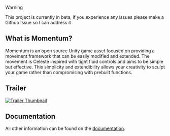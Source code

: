 > [!WARNING]
> This project is currently in beta, if you experience any issues please make a Github Issue so I can address it

## What is Momentum?
Momentum is an open source Unity game asset focused on providing a movement framework that can be easily modified and extended. The movement is Celeste inspired with tight fluid controls and aims to be simple but effective. This simplicity and extendibility allows your creativity to sculpt your game rather than compromising with prebuilt functions.

## Trailer
[![Trailer Thumbnail](https://img.youtube.com/vi/tsGERLLj9Ag/0.jpg)](https://www.youtube.com/watch?v=tsGERLLj9Ag)

## Documentation
All other information can be found on the [documentation](https://mo.networky.dev/).
